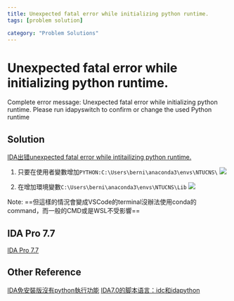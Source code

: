 ```yaml
---
title: Unexpected fatal error while initializing python runtime.
tags: [problem solution]

category: "Problem Solutions"
---
```


# Unexpected fatal error while initializing python runtime.
Complete error message: Unexpected fatal error while initializing python runtime. Please run idapyswitch to confirm or change the used Python runtime

## Solution
[IDA出错unexpected fatal error while intitailizing python runtime.](https://zhuanlan.zhihu.com/p/434575474)
1. 只要在使用者變數增加`PYTHON:C:\Users\berni\anaconda3\envs\NTUCNS\`
![](https://hackmd.io/_uploads/r1aVq-su2.png)

2. 在增加環境變數`C:\Users\berni\anaconda3\envs\NTUCNS\Lib`
![](https://hackmd.io/_uploads/Hkkv5bs_2.png)

Note: ==但這樣的情況會變成VSCode的terminal沒辦法使用conda的command，而一般的CMD或是WSL不受影響==

## IDA Pro 7.7
[IDA Pro 7.7](https://github.com/751643992/IDA_Pro_7.7)

## Other Reference
[IDA免安裝版沒有python執行功能](https://blog.csdn.net/tbk345/article/details/124163684)
[IDA7.0的脚本语言：idc和idapython](https://blog.csdn.net/weixin_45055269/article/details/105940348)